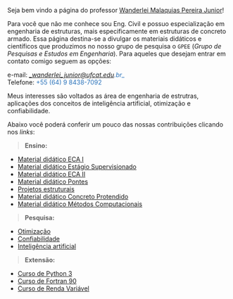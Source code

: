 Seja bem vindo a página do professor [Wanderlei Malaquias Pereira Junior](http://lattes.cnpq.br/2449347153075493)!  

Para você que não me conhece sou Eng. Civil e possuo especialização em engenharia de estruturas, mais especificamente em estruturas de concreto armado. Essa página destina-se a divulgar os materiais didáticos e científicos que produzimos no nosso grupo de pesquisa o `GPEE` (_Grupo de Pesquisas e Estudos em Engenharia_). Para aqueles que desejam entrar em contato comigo seguem as opções:

e-mail: <span style="color:#2a73bb"><i>_wanderlei_junior@ufcat.edu.br_</i></span>   
Telefone: <span style="color:#2a73bb">+55 (64) 9 8438-7092</span>    

Meus interesses são voltados as área de engenharia de estrutras, aplicações dos conceitos de inteligência artificial, otimização e confiabilidade. 

Abaixo você poderá conferir um pouco das nossas contribuições clicando nos _links_:

> **Ensino:**
- [Material didático ECA I](https://github.com/wmpjrufg/Wanderlei-Jr/blob/gh-pages/ECA%201/W%20M%20Pereira%20Junior%20e%20A%20L%20C%20Lima_Livro%20de%20ECA%201_r00_190521.pdf) 
- [Material didático Estágio Supervisionado](https://wmpjrufg.github.io/ESTAGIO-CIVIL-UFCAT/)   
- [Material didático ECA II]()  
- [Material didático Pontes]()
- [Projetos estruturais]()    
- [Material didático Concreto Protendido]()      
- [Material didático Métodos Computacionais]()  

> **Pesquisa:**
- [Otimização]()
- [Confiabilidade]()
- [Inteligência artificial]()


> **Extensão:**
- [Curso de Python 3]()  
- [Curso de Fortran 90]()  
- [Curso de Renda Variável]()  
